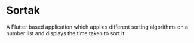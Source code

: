 # Sortak
A Flutter based application which applies different sorting algorithms on a number list and displays the time taken to sort it.
